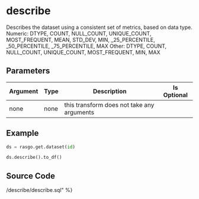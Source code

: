 

# describe

Describes the dataset using a consistent set of metrics, based on data type.
Numeric: DTYPE, COUNT, NULL_COUNT, UNIQUE_COUNT, MOST_FREQUENT, MEAN, STD_DEV, MIN, _25_PERCENTILE, _50_PERCENTILE, _75_PERCENTILE, MAX
Other: DTYPE, COUNT, NULL_COUNT, UNIQUE_COUNT, MOST_FREQUENT, MIN, MAX


## Parameters

| Argument | Type |                Description                 | Is Optional |
| -------- | ---- | ------------------------------------------ | ----------- |
| none     | none | this transform does not take any arguments |             |


## Example

```python
ds = rasgo.get.dataset(id)

ds.describe().to_df()
```

## Source Code

/describe/describe.sql" %}

